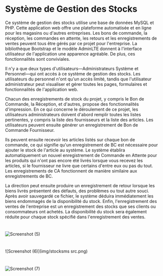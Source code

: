 # Système de Gestion des Stocks
Ce système de gestion des stocks utilise une base de données MySQL et PHP. Cette application web offre une plateforme automatisée et en ligne pour les magasins ou d'autres entreprises. Les bons de commande, la réception, les commandes en attente, les retours et les enregistrements de ventes peuvent tous être gérés par ce projet pour l'entreprise. La bibliothèque Bootstrap et le modèle AdminLTE donnent à l'interface utilisateur de l'application une apparence agréable. De plus, ces fonctionnalités sont conviviales.

Il n'y a que deux types d'utilisateurs—Administrateurs Système et Personnel—qui ont accès à ce système de gestion des stocks. Les utilisateurs du personnel n'ont qu'un accès limité, tandis que l'utilisateur administrateur peut visualiser et gérer toutes les pages, formulaires et fonctionnalités de l'application web.

Chacun des enregistrements de stock du projet, y compris le Bon de Commande, la Réception, et d'autres, propose des fonctionnalités d'impression. En ce qui concerne le déroulement de ce projet, les utilisateurs administrateurs doivent d'abord remplir toutes les listes pertinentes, y compris la liste des fournisseurs et la liste des articles. Les utilisateurs peuvent ensuite générer un enregistrement de Bon de Commande Fournisseur.

Ils peuvent ensuite recevoir les articles listés sur chaque bon de commande, ce qui signifie qu'un enregistrement de BC est nécessaire pour ajouter le stock de l'article au système. Le système établira automatiquement un nouvel enregistrement de Commande en Attente pour les produits qui n'ont pas encore été livrés lorsque vous recevez les articles, si le fournisseur ne livre que certains d'entre eux ou pas du tout. Les enregistrements de CA fonctionnent de manière similaire aux enregistrements de BC.

La direction peut ensuite produire un enregistrement de retour lorsque les biens livrés présentent des défauts, des problèmes ou tout autre souci. Après avoir sauvegardé ce fichier, le système déduira immédiatement les biens endommagés de la disponibilité du stock. Enfin, l'enregistrement des ventes de l'entreprise est un enregistrement des stocks que ses clients ou consommateurs ont achetés. La disponibilité du stock sera également réduite pour chaque stock spécifié dans l'enregistrement des ventes.

#
![Screenshot (5)](C:/wamp64/www/Stock-Management-System-main/img/login_stockms.PNG)
#
![Screenshot (6)](img/stocksms src.png)
#
![Screenshot (7)](https://user-images.githubusercontent.com/36708000/189607103-2ace09bb-3b20-4ec2-a4e1-31b506d8b740.png)
